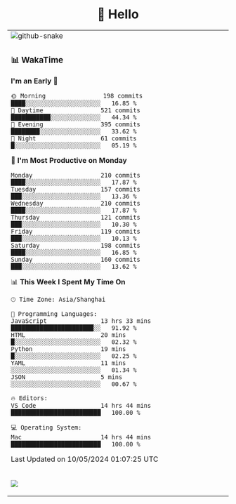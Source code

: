 <div align="center">

# 🙋 Hello

<table>

  <tr>
  <td>
    <img
  alt="github-snake"
  src="profile-snake-contrib/github-user-contribution.svg"
/>
  </td>
</tr>

<tr><td>

### 📊 WakaTime

<!--START_SECTION:waka-->
**I'm an Early 🐤** 

```text
🌞 Morning                198 commits         ████░░░░░░░░░░░░░░░░░░░░░   16.85 % 
🌆 Daytime                521 commits         ███████████░░░░░░░░░░░░░░   44.34 % 
🌃 Evening                395 commits         ████████░░░░░░░░░░░░░░░░░   33.62 % 
🌙 Night                  61 commits          █░░░░░░░░░░░░░░░░░░░░░░░░   05.19 % 
```
📅 **I'm Most Productive on Monday** 

```text
Monday                   210 commits         ████░░░░░░░░░░░░░░░░░░░░░   17.87 % 
Tuesday                  157 commits         ███░░░░░░░░░░░░░░░░░░░░░░   13.36 % 
Wednesday                210 commits         ████░░░░░░░░░░░░░░░░░░░░░   17.87 % 
Thursday                 121 commits         ███░░░░░░░░░░░░░░░░░░░░░░   10.30 % 
Friday                   119 commits         ███░░░░░░░░░░░░░░░░░░░░░░   10.13 % 
Saturday                 198 commits         ████░░░░░░░░░░░░░░░░░░░░░   16.85 % 
Sunday                   160 commits         ███░░░░░░░░░░░░░░░░░░░░░░   13.62 % 
```


📊 **This Week I Spent My Time On** 

```text
🕑︎ Time Zone: Asia/Shanghai

💬 Programming Languages: 
JavaScript               13 hrs 33 mins      ███████████████████████░░   91.92 % 
HTML                     20 mins             █░░░░░░░░░░░░░░░░░░░░░░░░   02.32 % 
Python                   19 mins             █░░░░░░░░░░░░░░░░░░░░░░░░   02.25 % 
YAML                     11 mins             ░░░░░░░░░░░░░░░░░░░░░░░░░   01.34 % 
JSON                     5 mins              ░░░░░░░░░░░░░░░░░░░░░░░░░   00.67 % 

🔥 Editors: 
VS Code                  14 hrs 44 mins      █████████████████████████   100.00 % 

💻 Operating System: 
Mac                      14 hrs 44 mins      █████████████████████████   100.00 % 
```


 Last Updated on 10/05/2024 01:07:25 UTC
<!--END_SECTION:waka-->

</td></tr>
<td>
  <!-- programming tool icon 编程工具图标 -->

<img src="https://skillicons.dev/icons?i=sass,ts,jest,express,nuxt,firebase,gatsby,js,vue,react,redux,docker,discord,mongodb,stackoverflow,idea,git,vscode,github,gitlab,figma,vite,svg,next,gulp,webpack,bootstrap,jquery,swift,prisma" /><br>

  </td>
</table>
